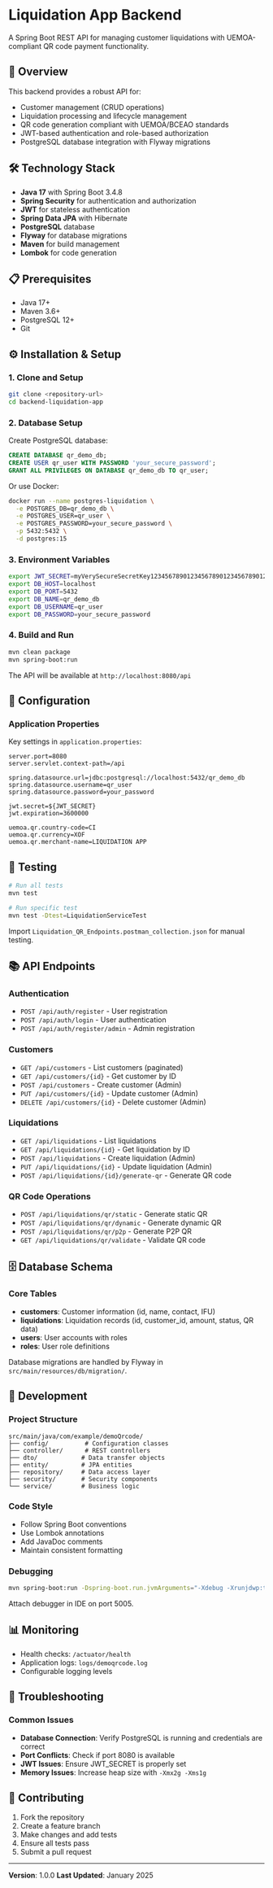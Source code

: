# Liquidation App Backend

A Spring Boot REST API for managing customer liquidations with UEMOA-compliant QR code payment functionality.

## 🚀 Overview

This backend provides a robust API for:
- Customer management (CRUD operations)
- Liquidation processing and lifecycle management
- QR code generation compliant with UEMOA/BCEAO standards
- JWT-based authentication and role-based authorization
- PostgreSQL database integration with Flyway migrations

## 🛠️ Technology Stack

- **Java 17** with Spring Boot 3.4.8
- **Spring Security** for authentication and authorization
- **JWT** for stateless authentication
- **Spring Data JPA** with Hibernate
- **PostgreSQL** database
- **Flyway** for database migrations
- **Maven** for build management
- **Lombok** for code generation

## 📋 Prerequisites

- Java 17+
- Maven 3.6+
- PostgreSQL 12+
- Git

## ⚙️ Installation & Setup

### 1. Clone and Setup

```bash
git clone <repository-url>
cd backend-liquidation-app
```

### 2. Database Setup

Create PostgreSQL database:

```sql
CREATE DATABASE qr_demo_db;
CREATE USER qr_user WITH PASSWORD 'your_secure_password';
GRANT ALL PRIVILEGES ON DATABASE qr_demo_db TO qr_user;
```

Or use Docker:

```bash
docker run --name postgres-liquidation \
  -e POSTGRES_DB=qr_demo_db \
  -e POSTGRES_USER=qr_user \
  -e POSTGRES_PASSWORD=your_secure_password \
  -p 5432:5432 \
  -d postgres:15
```

### 3. Environment Variables

```bash
export JWT_SECRET=myVerySecureSecretKey1234567890123456789012345678901234567890ABCD
export DB_HOST=localhost
export DB_PORT=5432
export DB_NAME=qr_demo_db
export DB_USERNAME=qr_user
export DB_PASSWORD=your_secure_password
```

### 4. Build and Run

```bash
mvn clean package
mvn spring-boot:run
```

The API will be available at `http://localhost:8080/api`

## 🔧 Configuration

### Application Properties

Key settings in `application.properties`:

```properties
server.port=8080
server.servlet.context-path=/api

spring.datasource.url=jdbc:postgresql://localhost:5432/qr_demo_db
spring.datasource.username=qr_user
spring.datasource.password=your_password

jwt.secret=${JWT_SECRET}
jwt.expiration=3600000

uemoa.qr.country-code=CI
uemoa.qr.currency=XOF
uemoa.qr.merchant-name=LIQUIDATION APP
```

## 🧪 Testing

```bash
# Run all tests
mvn test

# Run specific test
mvn test -Dtest=LiquidationServiceTest
```

Import `Liquidation_QR_Endpoints.postman_collection.json` for manual testing.

## 📚 API Endpoints

### Authentication
- `POST /api/auth/register` - User registration
- `POST /api/auth/login` - User authentication
- `POST /api/auth/register/admin` - Admin registration

### Customers
- `GET /api/customers` - List customers (paginated)
- `GET /api/customers/{id}` - Get customer by ID
- `POST /api/customers` - Create customer (Admin)
- `PUT /api/customers/{id}` - Update customer (Admin)
- `DELETE /api/customers/{id}` - Delete customer (Admin)

### Liquidations
- `GET /api/liquidations` - List liquidations
- `GET /api/liquidations/{id}` - Get liquidation by ID
- `POST /api/liquidations` - Create liquidation (Admin)
- `PUT /api/liquidations/{id}` - Update liquidation (Admin)
- `POST /api/liquidations/{id}/generate-qr` - Generate QR code

### QR Code Operations
- `POST /api/liquidations/qr/static` - Generate static QR
- `POST /api/liquidations/qr/dynamic` - Generate dynamic QR
- `POST /api/liquidations/qr/p2p` - Generate P2P QR
- `GET /api/liquidations/qr/validate` - Validate QR code

## 🗄️ Database Schema

### Core Tables

- **customers**: Customer information (id, name, contact, IFU)
- **liquidations**: Liquidation records (id, customer_id, amount, status, QR data)
- **users**: User accounts with roles
- **roles**: User role definitions

Database migrations are handled by Flyway in `src/main/resources/db/migration/`.

## 🔧 Development

### Project Structure

```
src/main/java/com/example/demoQrcode/
├── config/          # Configuration classes
├── controller/      # REST controllers
├── dto/            # Data transfer objects
├── entity/         # JPA entities
├── repository/     # Data access layer
├── security/       # Security components
└── service/        # Business logic
```

### Code Style

- Follow Spring Boot conventions
- Use Lombok annotations
- Add JavaDoc comments
- Maintain consistent formatting

### Debugging

```bash
mvn spring-boot:run -Dspring-boot.run.jvmArguments="-Xdebug -Xrunjdwp:transport=dt_socket,server=y,suspend=n,address=5005"
```

Attach debugger in IDE on port 5005.

## 📊 Monitoring

- Health checks: `/actuator/health`
- Application logs: `logs/demoqrcode.log`
- Configurable logging levels

## 🐛 Troubleshooting

### Common Issues

- **Database Connection**: Verify PostgreSQL is running and credentials are correct
- **Port Conflicts**: Check if port 8080 is available
- **JWT Issues**: Ensure JWT_SECRET is properly set
- **Memory Issues**: Increase heap size with `-Xmx2g -Xms1g`

## 🤝 Contributing

1. Fork the repository
2. Create a feature branch
3. Make changes and add tests
4. Ensure all tests pass
5. Submit a pull request

---

**Version**: 1.0.0
**Last Updated**: January 2025
